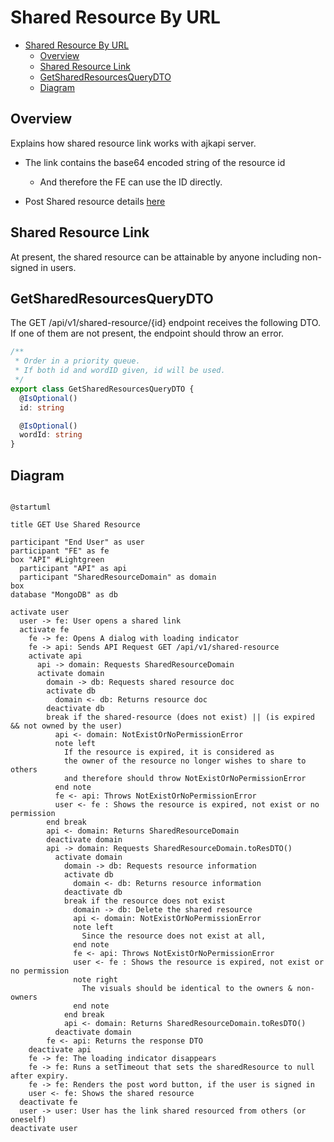 # Shared Resource By URL

<!-- TOC -->

- [Shared Resource By URL](#shared-resource-by-url)
  - [Overview](#overview)
  - [Shared Resource Link](#shared-resource-link)
  - [GetSharedResourcesQueryDTO](#getsharedresourcesquerydto)
  - [Diagram](#diagram)

<!-- /TOC -->

## Overview
Explains how shared resource link works with ajkapi server.

- The link contains the base64 encoded string of the resource id
  - And therefore the FE can use the ID directly.

- Post Shared resource details [here](./on-click-share-resource.md)

## Shared Resource Link
At present, the shared resource can be attainable by anyone including non-signed in users.

## GetSharedResourcesQueryDTO
The GET /api/v1/shared-resource/{id} endpoint receives the following DTO.
If one of them are not present, the endpoint should throw an error.


```ts
/**
 * Order in a priority queue.
 * If both id and wordID given, id will be used.
 */
export class GetSharedResourcesQueryDTO {
  @IsOptional()
  id: string

  @IsOptional()
  wordId: string
}

```


## Diagram

```plantuml

@startuml

title GET Use Shared Resource

participant "End User" as user
participant "FE" as fe
box "API" #Lightgreen
  participant "API" as api
  participant "SharedResourceDomain" as domain
box
database "MongoDB" as db

activate user
  user -> fe: User opens a shared link
  activate fe
    fe -> fe: Opens A dialog with loading indicator
    fe -> api: Sends API Request GET /api/v1/shared-resource
    activate api
      api -> domain: Requests SharedResourceDomain
      activate domain
        domain -> db: Requests shared resource doc
        activate db
          domain <- db: Returns resource doc
        deactivate db
        break if the shared-resource (does not exist) || (is expired && not owned by the user)
          api <- domain: NotExistOrNoPermissionError
          note left
            If the resource is expired, it is considered as
            the owner of the resource no longer wishes to share to others
            and therefore should throw NotExistOrNoPermissionError
          end note
          fe <- api: Throws NotExistOrNoPermissionError
          user <- fe : Shows the resource is expired, not exist or no permission
        end break
        api <- domain: Returns SharedResourceDomain
        deactivate domain
        api -> domain: Requests SharedResourceDomain.toResDTO()
          activate domain
            domain -> db: Requests resource information
            activate db
              domain <- db: Returns resource information
            deactivate db
            break if the resource does not exist
              domain -> db: Delete the shared resource
              api <- domain: NotExistOrNoPermissionError
              note left
                Since the resource does not exist at all,
              end note
              fe <- api: Throws NotExistOrNoPermissionError
              user <- fe : Shows the resource is expired, not exist or no permission
              note right
                The visuals should be identical to the owners & non-owners
              end note
            end break
            api <- domain: Returns SharedResourceDomain.toResDTO()
          deactivate domain
        fe <- api: Returns the response DTO
    deactivate api
    fe -> fe: The loading indicator disappears
    fe -> fe: Runs a setTimeout that sets the sharedResource to null after expiry.
    fe -> fe: Renders the post word button, if the user is signed in
    user <- fe: Shows the shared resource
  deactivate fe
  user -> user: User has the link shared resourced from others (or oneself)
deactivate user


```
